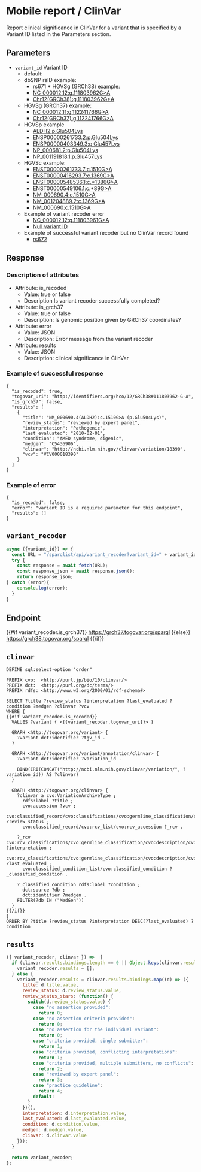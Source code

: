 # Mobile report / ClinVar

Report clinical significance in ClinVar for a variant that is specified by a Variant ID listed in the Parameters section.

## Parameters

* `variant_id` Variant ID
  * default:
  * dbSNP rsID example: 
    * [rs671](/sparqlist/api/mobile_clinvar?variant_id=rs671) * HGVSg (GRCh38) example:
    * [NC_000012.12:g.111803962G>A](/sparqlist/api/mobile_clinvar?variant_id=NC_000012.12:g.111803962G>A)
    * [Chr12(GRCh38):g.111803962G>A](/sparqlist/api/mobile_clinvar?variant_id=Chr12(GRCh38):g.111803962G>A)
  * HGVSg (GRCh37) example: 
    * [NC_000012.11:g.112241766G>A](/sparqlist/api/mobile_clinvar?variant_id=NC_000012.11:g.112241766G>A)
    * [Chr12(GRCh37):g.112241766G>A](/sparqlist/api/mobile_clinvar?variant_id=Chr12(GRCh37):g.112241766G>A)
  * HGVSp example
    * [ALDH2:p.Glu504Lys](/sparqlist/api/mobile_clinvar?variant_id=ALDH2:p.Glu504Lys)
    * [ENSP00000261733.2:p.Glu504Lys](/sparqlist/api/mobile_clinvar?variant_id=ENSP00000261733.2:p.Glu504Lys)
    * [ENSP00000403349.3:p.Glu457Lys](/sparqlist/api/mobile_clinvar?variant_id=ENSP00000403349.3:p.Glu457Lys)
    * [NP_000681.2:p.Glu504Lys](/sparqlist/api/mobile_clinvar?variant_id=NP_000681.2:p.Glu504Lys)
    * [NP_001191818.1:p.Glu457Lys](/sparqlist/api/mobile_clinvar?variant_id=NP_001191818.1:p.Glu457Lys)
  * HGVSc example: 
    * [ENST00000261733.7:c.1510G>A](/sparqlist/api/mobile_clinvar?variant_id=ENST00000261733.7:c.1510G>A)
    * [ENST00000416293.7:c.1369G>A](/sparqlist/api/mobile_clinvar?variant_id=ENST00000416293.7:c.1369G>A)
    * [ENST00000548536.1:c.*1386G>A](/sparqlist/api/mobile_clinvar?variant_id=ENST00000548536.1:c.*1386G>A)
    * [ENST00000549106.1:c.*89G>A](/sparqlist/api/mobile_clinvar?variant_id=ENST00000549106.1:c.*89G>A)
    * [NM_000690.4:c.1510G>A](/sparqlist/api/mobile_clinvar?variant_id=NM_000690.4:c.1510G>A)
    * [NM_001204889.2:c.1369G>A](/sparqlist/api/mobile_clinvar?variant_id=NM_001204889.2:c.1369G>A)
    * [NM_000690:c.1510G>A](/sparqlist/api/mobile_clinvar?variant_id=NM_000690:c.1510G>A)
  * Example of variant recoder error
    * [NC_000012.12:g.111803961G>A](/sparqlist/api/mobile_clinvar?variant_id=NC_000012.12:g.111803961G>A)
    * [Null variant ID](/sparqlist/api/mobile_clinvar?variant_id=)
  * Example of successful variant recoder but no ClinVar record found
    * [rs672](/sparqlist/api/mobile_clinvar?variant_id=rs672)

## Response

### Description of attributes
* Attribute: is_recoded
  * Value: true or false
  * Description Is variant recoder successfully completed?
* Attribute: is_grch37
  * Value: true or false
  * Description: Is genomic position given by GRCh37 coordinates?
* Attribute: error
  * Value: JSON
  * Description: Error message from the variant recoder
* Attribute: results
  * Value: JSON
  * Description: clinical significance in ClinVar

### Example of successful response
```
{
  "is_recoded": true,
  "togovar_uri": "http://identifiers.org/hco/12/GRCh38#111803962-G-A",
  "is_grch37": false,
  "results": [
    {
      "title": "NM_000690.4(ALDH2):c.1510G>A (p.Glu504Lys)",
      "review_status": "reviewed by expert panel",
      "interpretation": "Pathogenic",
      "last_evaluated": "2010-02-01",
      "condition": "AMED syndrome, digenic",
      "medgen": "C5436906",
      "clinvar": "http://ncbi.nlm.nih.gov/clinvar/variation/18390",
      "vcv": "VCV000018390"
    }
  ]
}
```
### Example of error
```
{
  "is_recoded": false,
  "error": "variant ID is a required parameter for this endpoint",
  "results": []
}
```

## `variant_recoder`
```javascript
async ({variant_id}) => {
  const URL = "/sparqlist/api/variant_recoder?variant_id=" + variant_id;
  try {
    const response = await fetch(URL);
    const response_json = await response.json();
    return response_json;
} catch (error){
    console.log(error);
  }
}
```

## Endpoint

{{#if variant_recoder.is_grch37}}
https://grch37.togovar.org/sparql
{{else}}
https://grch38.togovar.org/sparql
{{/if}}

## `clinvar`

```sparql
DEFINE sql:select-option "order"

PREFIX cvo:  <http://purl.jp/bio/10/clinvar/>
PREFIX dct:  <http://purl.org/dc/terms/>
PREFIX rdfs: <http://www.w3.org/2000/01/rdf-schema#>

SELECT ?title ?review_status ?interpretation ?last_evaluated ?condition ?medgen ?clinvar ?vcv
WHERE {
{{#if variant_recoder.is_recoded}}
  VALUES ?variant { <{{variant_recoder.togovar_uri}}> }

  GRAPH <http://togovar.org/variant> {
    ?variant dct:identifier ?tgv_id .
  }

  GRAPH <http://togovar.org/variant/annotation/clinvar> {
    ?variant dct:identifier ?variation_id .

    BIND(IRI(CONCAT("http://ncbi.nlm.nih.gov/clinvar/variation/", ?variation_id)) AS ?clinvar)
  }

  GRAPH <http://togovar.org/clinvar> {
    ?clinvar a cvo:VariationArchiveType ;
      rdfs:label ?title ;
      cvo:accession ?vcv ;
      cvo:classified_record/cvo:classifications/cvo:germline_classification/cvo:review_status ?review_status ;
      cvo:classified_record/cvo:rcv_list/cvo:rcv_accession ?_rcv .

    ?_rcv cvo:rcv_classifications/cvo:germline_classification/cvo:description/cvo:description ?interpretation ;
      cvo:rcv_classifications/cvo:germline_classification/cvo:description/cvo:date_last_evaluated ?last_evaluated ;
      cvo:classified_condition_list/cvo:classified_condition ?_classified_condition .

    ?_classified_condition rdfs:label ?condition ;
      dct:source ?db ;
      dct:identifier ?medgen .
    FILTER(?db IN ("MedGen"))
  }
{{/if}}
}
ORDER BY ?title ?review_status ?interpretation DESC(?last_evaluated) ?condition
```

## `results`
```javascript
({ variant_recoder, clinvar }) =>  {
  if (clinvar.results.bindings.length == 0 || Object.keys(clinvar.results.bindings[0]).length == 0){
    variant_recoder.results = [];
  } else {
    variant_recoder.results = clinvar.results.bindings.map((d) => ({
      title: d.title.value,
      review_status: d.review_status.value,
      review_status_stars: (function() {
        switch(d.review_status.value) {
          case "no assertion provided":
            return 0;
          case "no assertion criteria provided":
            return 0;
          case "no assertion for the individual variant":
            return 0;
          case "criteria provided, single submitter":
            return 1;
          case "criteria provided, conflicting interpretations":
            return 1;
          case "criteria provided, multiple submitters, no conflicts":
            return 2;
          case "reviewed by expert panel":
            return 3;
          case "practice guideline":
            return 4;
          default:
        }
      })(),
      interpretation: d.interpretation.value,
      last_evaluated: d.last_evaluated.value,
      condition: d.condition.value,
      medgen: d.medgen.value,
      clinvar: d.clinvar.value
    }));
  }

  return variant_recoder;
};
```
